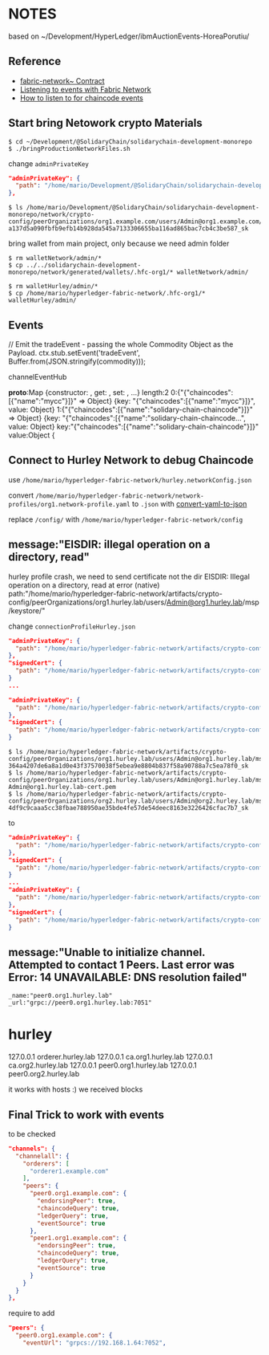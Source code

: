 # NOTES

based on ~/Development/HyperLedger/ibmAuctionEvents-HoreaPorutiu/

## Reference

- [fabric-network~ Contract](https://hyperledger.github.io/fabric-sdk-node/release-1.4/module-fabric-network.Contract.html)
- [Listening to events with Fabric Network](https://hyperledger.github.io/fabric-sdk-node/release-1.4/tutorial-listening-to-events.html)
- [How to listen to for chaincode events](https://medium.com/cryptokajmak-hyperledger-fabric-web-application/how-to-listen-to-for-chaincode-events-8467ae10d193)

## Start bring Netowork crypto Materials

```shell
$ cd ~/Development/@SolidaryChain/solidarychain-development-monorepo
$ ./bringProductionNetworkFiles.sh 
```

change `adminPrivateKey`

```json
"adminPrivateKey": {
  "path": "/home/mario/Development/@SolidaryChain/solidarychain-development-monorepo/network/crypto-config/peerOrganizations/org1.example.com/users/Admin@org1.example.com/msp/keystore/96dfa689b5e51c7759eeb0f3a985a0c2df2706bac41bd5703d9cdba10fb59707_sk"
},
```

```shell
$ ls /home/mario/Development/@SolidaryChain/solidarychain-development-monorepo/network/crypto-config/peerOrganizations/org1.example.com/users/Admin@org1.example.com/msp/keystore/
a137d5a090fbfb9efb14b928da545a7133306655ba116ad865bac7cb4c3be587_sk
```

bring wallet from main project, only because we need admin folder

```shell
$ rm walletNetwork/admin/*
$ cp ../../solidarychain-development-monorepo/network/generated/wallets/.hfc-org1/* walletNetwork/admin/

$ rm walletHurley/admin/*
$ cp /home/mario/hyperledger-fabric-network/.hfc-org1/* walletHurley/admin/
```

## Events 

// Emit the tradeEvent - passing the whole Commodity Object as the Payload.
ctx.stub.setEvent('tradeEvent', Buffer.from(JSON.stringify(commodity)));



channelEventHub

__proto__:Map {constructor: , get: , set: , …}
length:2
0:{"{"chaincodes":[{"name":"mycc"}]}" => Object} {key: "{"chaincodes":[{"name":"mycc"}]}", value: Object}
1:{"{"chaincodes":[{"name":"solidary-chain-chaincode"}]}" => Object} {key: "{"chaincodes":[{"name":"solidary-chain-chaincode…", value: Object}
key:"{"chaincodes":[{"name":"solidary-chain-chaincode"}]}"
value:Object {

## Connect to Hurley Network to debug Chaincode

use `/home/mario/hyperledger-fabric-network/hurley.networkConfig.json`

convert `/home/mario/hyperledger-fabric-network/network-profiles/org1.network-profile.yaml` to `.json` with [convert-yaml-to-json](https://onlineyamltools.com/convert-yaml-to-json)

replace `/config/` with `/home/mario/hyperledger-fabric-network/config`

## message:"EISDIR: illegal operation on a directory, read"

hurley profile crash, we need to send certificate not the dir
EISDIR: Illegal operation on a directory, read at error (native)
path:"/home/mario/hyperledger-fabric-network/artifacts/crypto-config/peerOrganizations/org1.hurley.lab/users/Admin@org1.hurley.lab/msp/keystore/"

change `connectionProfileHurley.json`

```json
"adminPrivateKey": {
  "path": "/home/mario/hyperledger-fabric-network/artifacts/crypto-config/peerOrganizations/org1.hurley.lab/users/Admin@org1.hurley.lab/msp/keystore/"
},
"signedCert": {
  "path": "/home/mario/hyperledger-fabric-network/artifacts/crypto-config/peerOrganizations/org1.hurley.lab/users/Admin@org1.hurley.lab/msp/signcerts/"
}
...

"adminPrivateKey": {
  "path": "/home/mario/hyperledger-fabric-network/artifacts/crypto-config/peerOrganizations/org2.hurley.lab/users/Admin@org2.hurley.lab/msp/keystore/"
},
"signedCert": {
  "path": "/home/mario/hyperledger-fabric-network/artifacts/crypto-config/peerOrganizations/org2.hurley.lab/users/Admin@org2.hurley.lab/msp/signcerts/"
}
```

```shell
$ ls /home/mario/hyperledger-fabric-network/artifacts/crypto-config/peerOrganizations/org1.hurley.lab/users/Admin@org1.hurley.lab/msp/keystore/
364a4207de6a8a1d0e43f37570038f5ebea9e8804b837f58a90788a7c5ea78f0_sk
$ ls /home/mario/hyperledger-fabric-network/artifacts/crypto-config/peerOrganizations/org1.hurley.lab/users/Admin@org1.hurley.lab/msp/signcerts/
Admin@org1.hurley.lab-cert.pem
$ ls /home/mario/hyperledger-fabric-network/artifacts/crypto-config/peerOrganizations/org2.hurley.lab/users/Admin@org2.hurley.lab/msp/keystore/
4df9c9caaa5cc38fbae788950ae35bde4fe57de54deec8163e3226426cfac7b7_sk
```

to 

```json
"adminPrivateKey": {
  "path": "/home/mario/hyperledger-fabric-network/artifacts/crypto-config/peerOrganizations/org1.hurley.lab/users/Admin@org1.hurley.lab/msp/keystore/364a4207de6a8a1d0e43f37570038f5ebea9e8804b837f58a90788a7c5ea78f0_sk"
},
"signedCert": {
  "path": "/home/mario/hyperledger-fabric-network/artifacts/crypto-config/peerOrganizations/org1.hurley.lab/users/Admin@org1.hurley.lab/msp/signcerts/Admin@org1.hurley.lab-cert.pem"
}
...
"adminPrivateKey": {
  "path": "/home/mario/hyperledger-fabric-network/artifacts/crypto-config/peerOrganizations/org2.hurley.lab/users/Admin@org2.hurley.lab/msp/keystore/4df9c9caaa5cc38fbae788950ae35bde4fe57de54deec8163e3226426cfac7b7_sk"
},
"signedCert": {
  "path": "/home/mario/hyperledger-fabric-network/artifacts/crypto-config/peerOrganizations/org2.hurley.lab/users/Admin@org2.hurley.lab/msp/signcerts/Admin@org2.hurley.lab-cert.pem"
}
```

## message:"Unable to initialize channel. Attempted to contact 1 Peers. Last error was Error: 14 UNAVAILABLE: DNS resolution failed"

```
_name:"peer0.org1.hurley.lab"
_url:"grpc://peer0.org1.hurley.lab:7051"
```

# hurley
127.0.0.1     orderer.hurley.lab
127.0.0.1     ca.org1.hurley.lab
127.0.0.1     ca.org2.hurley.lab
127.0.0.1     peer0.org1.hurley.lab
127.0.0.1     peer0.org2.hurley.lab

it works with hosts :) we received blocks

## Final Trick to work with events

to be checked

```json
"channels": {
  "channelall": {
    "orderers": [
      "orderer1.example.com"
    ],
    "peers": {
      "peer0.org1.example.com": {
        "endorsingPeer": true,
        "chaincodeQuery": true,
        "ledgerQuery": true,
        "eventSource": true
      },
      "peer1.org1.example.com": {
        "endorsingPeer": true,
        "chaincodeQuery": true,
        "ledgerQuery": true,
        "eventSource": true
      }
    }
  }
},
```
require to add

```json
"peers": {
  "peer0.org1.example.com": {
    "eventUrl": "grpcs://192.168.1.64:7052",
```
